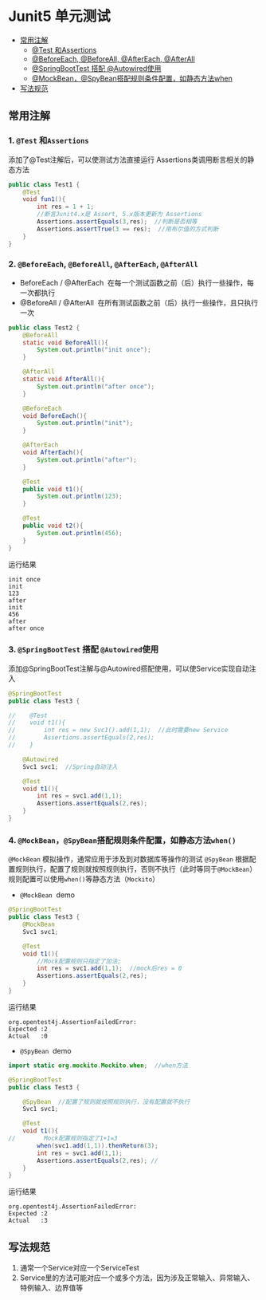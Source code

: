 # Junit5 单元测试

- [常用注解](#%E5%B8%B8%E7%94%A8%E6%B3%A8%E8%A7%A3)
    - [@Test 和Assertions](#test-%E5%92%8Cassertions)
    - [@BeforeEach, @BeforeAll, @AfterEach, @AfterAll](#beforeeach%C2%A0beforeall-aftereach-afterall)
    - [@SpringBootTest 搭配 @Autowired使用](#springboottest-%E6%90%AD%E9%85%8D-autowired%E4%BD%BF%E7%94%A8)
    - [@MockBean，@SpyBean搭配规则条件配置，如静态方法when](#mockbeanspybean%E6%90%AD%E9%85%8D-%E8%A7%84%E5%88%99%E6%9D%A1%E4%BB%B6%E9%85%8D%E7%BD%AE%E5%A6%82%E9%9D%99%E6%80%81%E6%96%B9%E6%B3%95when)
- [写法规范](#%E5%86%99%E6%B3%95%E8%A7%84%E8%8C%83)


## 常用注解
### 1. `@Test` 和`Assertions`

添加了@Test注解后，可以使测试方法直接运行
Assertions类调用断言相关的静态方法
```java
public class Test1 {
    @Test
    void fun1(){
        int res = 1 + 1;
        //断言Junit4.x是 Assert, 5.x版本更新为 Assertions
        Assertions.assertEquals(3,res);  //判断是否相等
        Assertions.assertTrue(3 == res);  //用布尔值的方式判断
    }
}
```
### 2.  `@BeforeEach`, `@BeforeAll`, `@AfterEach`, `@AfterAll`

- BeforeEach / @AfterEach  在每一个测试函数之前（后）执行一些操作，每一次都执行
- @BeforeAll / @AfterAll  在所有测试函数之前（后）执行一些操作，且只执行一次
```java
public class Test2 {
    @BeforeAll
    static void BeforeAll(){
        System.out.println("init once");
    }

    @AfterAll
    static void AfterAll(){
        System.out.println("after once");
    }

    @BeforeEach
    void BeforeEach(){
        System.out.println("init");
    }

    @AfterEach
    void AfterEach(){
        System.out.println("after");
    }

    @Test
    public void t1(){
        System.out.println(123);
    }

    @Test
    public void t2(){
        System.out.println(456);
    }
}
```
运行结果
```
init once
init
123
after
init
456
after
after once
```

### 3. `@SpringBootTest` 搭配 `@Autowired`使用

添加@SpringBootTest注解与@Autowired搭配使用，可以使Service实现自动注入
```java
@SpringBootTest
public class Test3 {

//    @Test
//    void t1(){
//        int res = new Svc1().add(1,1);  //此时需要new Service
//        Assertions.assertEquals(2,res);
//    }

    @Autowired
    Svc1 svc1;  //Spring自动注入

    @Test
    void t1(){
        int res = svc1.add(1,1);
        Assertions.assertEquals(2,res); 
    }
}
```

### 4. `@MockBean`，`@SpyBean`搭配规则条件配置，如静态方法`when()`

`@MockBean` 模拟操作，通常应用于涉及到对数据库等操作的测试
`@SpyBean` 根据配置规则执行，配置了规则就按照规则执行，否则不执行（此时等同于`@MockBean`）规则配置可以使用`when()`等静态方法（`Mockito`）

- `@MockBean`  demo
```java
@SpringBootTest
public class Test3 {
    @MockBean
    Svc1 svc1;

    @Test
    void t1(){
        //Mock配置规则只指定了加法;
        int res = svc1.add(1,1);  //mock后res = 0
        Assertions.assertEquals(2,res); 
    }
}
```
运行结果
```
org.opentest4j.AssertionFailedError: 
Expected :2
Actual   :0
```
- `@SpyBean`  demo

```java
import static org.mockito.Mockito.when;  //when方法

@SpringBootTest
public class Test3 {

    @SpyBean  //配置了规则就按照规则执行，没有配置就不执行
    Svc1 svc1;

    @Test
    void t1(){
//        Mock配置规则指定了1+1=3
        when(svc1.add(1,1)).thenReturn(3);
        int res = svc1.add(1,1);
        Assertions.assertEquals(2,res); //
    }
}
```
运行结果
```
org.opentest4j.AssertionFailedError: 
Expected :2
Actual   :3
```

## 写法规范
1. 通常一个Service对应一个ServiceTest  
2. Service里的方法可能对应一个或多个方法，因为涉及正常输入、异常输入、特例输入、边界值等
